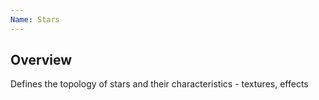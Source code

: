 ```yaml
---
Name: Stars
---
```


## Overview

Defines the topology of stars and their characteristics - textures, effects